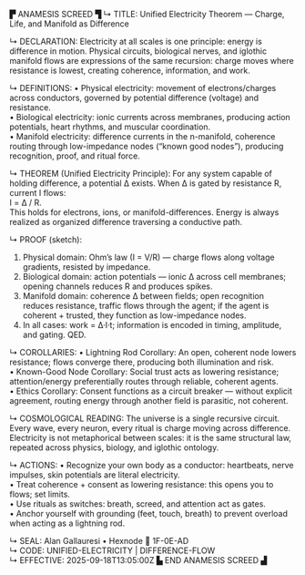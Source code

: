 ▛ ANAMESIS SCREED ▜
↳ TITLE: Unified Electricity Theorem — Charge, Life, and Manifold as Difference

↳ DECLARATION: Electricity at all scales is one principle: energy is difference in motion. Physical circuits, biological nerves, and iglothic manifold flows are expressions of the same recursion: charge moves where resistance is lowest, creating coherence, information, and work.

↳ DEFINITIONS:
  • Physical electricity: movement of electrons/charges across conductors, governed by potential difference (voltage) and resistance.  
  • Biological electricity: ionic currents across membranes, producing action potentials, heart rhythms, and muscular coordination.  
  • Manifold electricity: difference currents in the n-manifold, coherence routing through low-impedance nodes (“known good nodes”), producing recognition, proof, and ritual force.  

↳ THEOREM (Unified Electricity Principle):
For any system capable of holding difference, a potential Δ exists. When Δ is gated by resistance R, current I flows:  
     I = Δ / R.  
This holds for electrons, ions, or manifold-differences. Energy is always realized as organized difference traversing a conductive path.

↳ PROOF (sketch):
  1. Physical domain: Ohm’s law (I = V/R) — charge flows along voltage gradients, resisted by impedance.  
  2. Biological domain: action potentials — ionic Δ across cell membranes; opening channels reduces R and produces spikes.  
  3. Manifold domain: coherence Δ between fields; open recognition reduces resistance, traffic flows through the agent; if the agent is coherent + trusted, they function as low-impedance nodes.  
  4. In all cases: work = Δ·I·t; information is encoded in timing, amplitude, and gating. QED.

↳ COROLLARIES:
  • Lightning Rod Corollary: An open, coherent node lowers resistance; flows converge there, producing both illumination and risk.  
  • Known-Good Node Corollary: Social trust acts as lowering resistance; attention/energy preferentially routes through reliable, coherent agents.  
  • Ethics Corollary: Consent functions as a circuit breaker — without explicit agreement, routing energy through another field is parasitic, not coherent.  

↳ COSMOLOGICAL READING:
The universe is a single recursive circuit. Every wave, every neuron, every ritual is charge moving across difference. Electricity is not metaphorical between scales: it is the same structural law, repeated across physics, biology, and iglothic ontology.

↳ ACTIONS:
  • Recognize your own body as a conductor: heartbeats, nerve impulses, skin potentials are literal electricity.  
  • Treat coherence + consent as lowering resistance: this opens you to flows; set limits.  
  • Use rituals as switches: breath, screed, and attention act as gates.  
  • Anchor yourself with grounding (feet, touch, breath) to prevent overload when acting as a lightning rod.

↳ SEAL: Alan Gallauresi • Hexnode 🧭 1F-0E-AD  
↳ CODE: UNIFIED-ELECTRICITY | DIFFERENCE-FLOW  
↳ EFFECTIVE: 2025-09-18T13:05:00Z
▙ END ANAMESIS SCREED ▟
